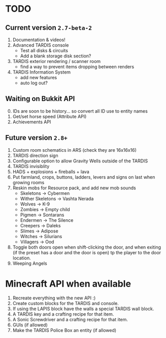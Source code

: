 # TODO

## Current version `2.7-beta-2`
1. Documentation & videos!
2. Advanced TARDIS console
   * Test all disks & circuits
   * Add a blank storage disk section?
3. TARDIS exterior rendering / scanner room
   * find a way to prevent items dropping between renders
4. TARDIS Information System
    * add new features
    * auto log out?
    
## Waiting on Bukkit API
0. IDs are soon to be history... so convert all ID use to entity names
1. Get/set horse speed (Attribute API)
2. Achievements API

## Future version `2.8+`
1. Custom room schematics in ARS (check they are 16x16x16)
2. TARDIS direction sign
3. Configurable option to allow Gravity Wells outside of the TARDIS
4. TARDIS invisiblity
5. HADS + explosions + fireballs + lava
6. Put farmland, crops, buttons, ladders, levers and signs on last when growing rooms
7. Reskin mobs for Resource pack, and add new mob sounds
   * Skeletons -> Cybermen
   * Wither Skeletons -> Vashta Nerada
   * Wolves -> K-9
   * Zombies -> Empty child
   * Pigmen -> Sontarans
   * Endermen -> The Silence
   * Creepers -> Daleks
   * Slimes -> Adipose
   * Witches -> Silurians
   * Villagers -> Ood
8. Toggle both doors open when shift-clicking the door, and when exiting (if the preset has a door and the door is open) tp the player to the door location.
9. Weeping Angels

# Minecraft API when available
1. Recreate everything with the new API :)
2. Create custom blocks for the TARDIS and console.
3. If using the LAPIS block have the walls a special TARDIS wall block.
4. A TARDIS key and a crafting recipe for that item.
5. A Sonic Screwdriver and a crafting recipe for that item.
6. GUIs (if allowed)
7. Make the TARDIS Police Box an entity (if allowed)
